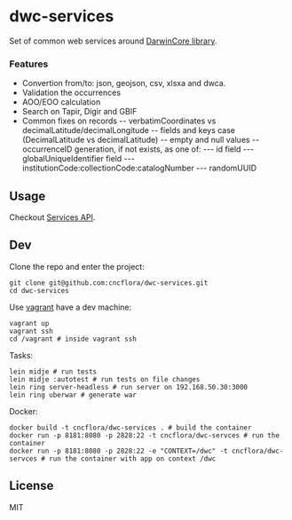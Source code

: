 # dwc-services

Set of common web services around [DarwinCore library](http://github.com/CNCFlora/dwc).

### Features

- Convertion from/to: json, geojson, csv, xlsxa and dwca.
- Validation the occurrences
- AOO/EOO calculation
- Search on Tapir, Digir and GBIF
- Common fixes on records
-- verbatimCoordinates vs decimalLatitude/decimalLongitude
-- fields and keys case (DecimalLatitude vs decimalLatitude)
-- empty and null values
-- occurrenceID generation, if not exists, as one of:
--- id field
--- globalUniqueIdentifier field
--- institutionCode:collectionCode:catalogNumber
--- randomUUID

## Usage

Checkout [Services API](http://cncflora.jbrj.gov.br/dwc-services).

## Dev

Clone the repo and enter the project:

    git clone git@github.com:cncflora/dwc-services.git
    cd dwc-services

Use [vagrant](http://vagrantup.com) have a dev machine:

    vagrant up
    vagrant ssh
    cd /vagrant # inside vagrant ssh

Tasks:

    lein midje # run tests
    lein midje :autotest # run tests on file changes
    lein ring server-headless # run server on 192.168.50.30:3000
    lein ring uberwar # generate war

Docker:

    docker build -t cncflora/dwc-services . # build the container
    docker run -p 8181:8080 -p 2828:22 -t cncflora/dwc-servces # run the container
    docker run -p 8181:8080 -p 2828:22 -e "CONTEXT=/dwc" -t cncflora/dwc-servces # run the container with app on context /dwc

## License

MIT

